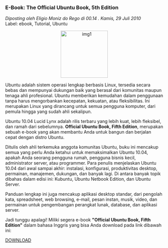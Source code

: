 ### **E-Book: The Official Ubuntu Book, 5th Edition**
_Diposting oleh Eligio Moniz do Rego di 00.14 . Kamis, 29 Juli 2010_
<br>
Label: ebook, Tutorial, Ubuntu

<p align="center">
	<img src="./posts/2010-07-29-e-book-official-ubuntu-book-5th-edition/91187358.jpg" height="150px" alt="img1">
</p> 

Ubuntu adalah sistem operasi lengkap berbasis Linux, tersedia secara bebas dan mempunyai dukungan baik yang berasal dari komunitas maupun tenaga ahli profesional. Ubuntu memberikan kemudahan dalam penggunaan tanpa harus mengorbankan kecepatan, kekuatan, atau fleksibilitas. Ini merupakan Linux yang dirancang untuk semua pengguna komputer, dari pemula hingga yang sudah ahli sekalipun.

Ubuntu 10.04 Lucid Lynx  adalah rilis terbaru yang lebih kuat, lebih fleksibel, dan ramah dari sebelumnya. **Official Ubuntu Book, Fifth Edition**, merupakan sebuah e-book yang akan membantu Anda untuk bangun dan berjalan cepat dengan distro Ubuntu.

Ditulis oleh ahli terkemuka anggota komunitas Ubuntu, buku ini mencakup semua yang perlu Anda ketahui untuk memaksimalkan Ubuntu 10.04, apakah Anda seorang pengguna rumah, pengguna bisnis kecil, administrator server, atau programmer. Para penulis menjelaskan Ubuntu 10.04 dari awal sampai akhir: instalasi, konfigurasi, produktivitas desktop, permainan, manajemen, dukungan, dan banyak lagi. Di antara banyak topik dibahas dalam edisi ini: Kubuntu, Ubuntu Netbook Edition, dan Ubuntu Server.

Panduan lengkap ini juga mencakup aplikasi desktop standar, dari pengolah kata, spreadsheet, web browsing, e-mail, pesan instan, musik, video, dan permainan untuk pengembangan perangkat lunak, database, dan aplikasi server.

Jadi tunggu apalagi! Miliki segera e-book **"Official Ubuntu Book, Fifth Edition"** dalam bahasa Inggris yang bisa Anda download pada link dibawah ini:

[DOWNLOAD](http://www.ziddu.com/download/10929282/TheOfficialUbuntuBook5thEdition.pdf.html)